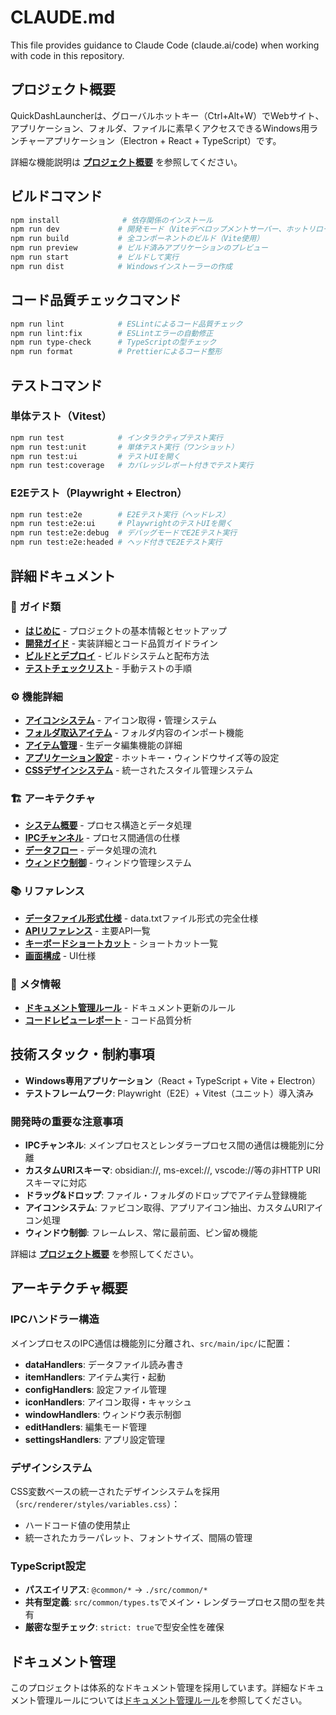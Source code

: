 # CLAUDE.md

This file provides guidance to Claude Code (claude.ai/code) when working with code in this repository.

## プロジェクト概要

QuickDashLauncherは、グローバルホットキー（Ctrl+Alt+W）でWebサイト、アプリケーション、フォルダ、ファイルに素早くアクセスできるWindows用ランチャーアプリケーション（Electron + React + TypeScript）です。

詳細な機能説明は **[プロジェクト概要](docs/guides/project-overview.md)** を参照してください。

## ビルドコマンド

```bash
npm install              # 依存関係のインストール
npm run dev             # 開発モード（Viteデベロップメントサーバー、ホットリロード付き）
npm run build           # 全コンポーネントのビルド（Vite使用）
npm run preview         # ビルド済みアプリケーションのプレビュー
npm run start           # ビルドして実行
npm run dist            # Windowsインストーラーの作成
```

## コード品質チェックコマンド

```bash
npm run lint            # ESLintによるコード品質チェック
npm run lint:fix        # ESLintエラーの自動修正
npm run type-check      # TypeScriptの型チェック
npm run format          # Prettierによるコード整形
```

## テストコマンド

### 単体テスト（Vitest）
```bash
npm run test            # インタラクティブテスト実行
npm run test:unit       # 単体テスト実行（ワンショット）
npm run test:ui         # テストUIを開く
npm run test:coverage   # カバレッジレポート付きでテスト実行
```

### E2Eテスト（Playwright + Electron）
```bash
npm run test:e2e        # E2Eテスト実行（ヘッドレス）
npm run test:e2e:ui     # PlaywrightのテストUIを開く
npm run test:e2e:debug  # デバッグモードでE2Eテスト実行
npm run test:e2e:headed # ヘッド付きでE2Eテスト実行
```

## 詳細ドキュメント

### 📖 ガイド類
- **[はじめに](docs/guides/getting-started.md)** - プロジェクトの基本情報とセットアップ
- **[開発ガイド](docs/guides/development.md)** - 実装詳細とコード品質ガイドライン
- **[ビルドとデプロイ](docs/guides/build-and-deploy.md)** - ビルドシステムと配布方法
- **[テストチェックリスト](docs/guides/testing.md)** - 手動テストの手順

### ⚙️ 機能詳細
- **[アイコンシステム](docs/features/icon-system.md)** - アイコン取得・管理システム
- **[フォルダ取込アイテム](docs/features/folder-import-item.md)** - フォルダ内容のインポート機能
- **[アイテム管理](docs/features/item-management.md)** - 生データ編集機能の詳細
- **[アプリケーション設定](docs/features/app-settings.md)** - ホットキー・ウィンドウサイズ等の設定
- **[CSSデザインシステム](docs/features/css-design-system.md)** - 統一されたスタイル管理システム

### 🏗️ アーキテクチャ
- **[システム概要](docs/architecture/overview.md)** - プロセス構造とデータ処理
- **[IPCチャンネル](docs/architecture/ipc-channels.md)** - プロセス間通信の仕様
- **[データフロー](docs/architecture/data-flow.md)** - データ処理の流れ
- **[ウィンドウ制御](docs/architecture/window-control.md)** - ウィンドウ管理システム

### 📚 リファレンス
- **[データファイル形式仕様](docs/reference/data-file-format.md)** - data.txtファイル形式の完全仕様
- **[APIリファレンス](docs/reference/api-reference.md)** - 主要API一覧
- **[キーボードショートカット](docs/reference/keyboard-shortcuts.md)** - ショートカット一覧
- **[画面構成](docs/reference/screen-list.md)** - UI仕様

### 📝 メタ情報
- **[ドキュメント管理ルール](docs/meta/documentation-rules.md)** - ドキュメント更新のルール
- **[コードレビューレポート](docs/meta/code-review-report.md)** - コード品質分析

## 技術スタック・制約事項

- **Windows専用アプリケーション**（React + TypeScript + Vite + Electron）
- **テストフレームワーク**: Playwright（E2E）+ Vitest（ユニット）導入済み

### 開発時の重要な注意事項

- **IPCチャンネル**: メインプロセスとレンダラープロセス間の通信は機能別に分離
- **カスタムURIスキーマ**: obsidian://, ms-excel://, vscode://等の非HTTP URIスキーマに対応
- **ドラッグ&ドロップ**: ファイル・フォルダのドロップでアイテム登録機能
- **アイコンシステム**: ファビコン取得、アプリアイコン抽出、カスタムURIアイコン処理
- **ウィンドウ制御**: フレームレス、常に最前面、ピン留め機能

詳細は **[プロジェクト概要](docs/guides/project-overview.md)** を参照してください。

## アーキテクチャ概要

### IPCハンドラー構造
メインプロセスのIPC通信は機能別に分離され、`src/main/ipc/`に配置：
- **dataHandlers**: データファイル読み書き
- **itemHandlers**: アイテム実行・起動
- **configHandlers**: 設定ファイル管理
- **iconHandlers**: アイコン取得・キャッシュ
- **windowHandlers**: ウィンドウ表示制御
- **editHandlers**: 編集モード管理
- **settingsHandlers**: アプリ設定管理

### デザインシステム
CSS変数ベースの統一されたデザインシステムを採用（`src/renderer/styles/variables.css`）：
- ハードコード値の使用禁止
- 統一されたカラーパレット、フォントサイズ、間隔の管理

### TypeScript設定
- **パスエイリアス**: `@common/*` → `./src/common/*`
- **共有型定義**: `src/common/types.ts`でメイン・レンダラープロセス間の型を共有
- **厳密な型チェック**: `strict: true`で型安全性を確保

## ドキュメント管理

このプロジェクトは体系的なドキュメント管理を採用しています。詳細なドキュメント管理ルールについては[ドキュメント管理ルール](docs/meta/documentation-rules.md)を参照してください。